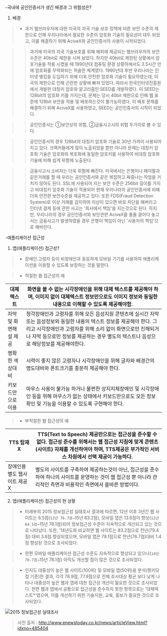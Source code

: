 -국내에 공인인증서가 생긴 배경과 그 위험성은?

1. 배경

>* 과거 웹브라우저에 대한 미국의 자국 기술 보호 정책에 따른 보안 수준의 제한으로 인해 우리나라에서 필요한 수준의 암호화 기술의 필요성이 대두 되었고, 이를 해결하기 위해 AciveX와 공인인증서의 사용이 시작되었다. 

>> 과거에 미국의 자국 기술보호를 위해 해외에 제공되는 웹브라우저의 보안 수준은 40bit로 제한을 시켜 놨었다. 하지만 40bit로 제한된 상황에서 암호기술을 적용 시켰을 때 1990년대 컴퓨팅 환경 상황하에서도 3.5시간 만에 암호화를 무력화되는 허술한 체계였다. 1990년대 후반 우리나라는 인터넷 뱅킹을 도입하기 위해 더욱 안전한 암호화 기술이 필요하였는데, 미국의 제한으로 인해 곤란한 상황에 빠져 있었다. 따라서 한국인터넷진흥원에서 개발한 대칭키 암호와 알고리즘인 SEED를 개발하였다. 이 SEED는 128bit의 암호화 키를 가지는데, 문제는 당시 40bit 제한으로 인해 웹 표준에 128bit 보안을 적용 및 배포하는것이 불가능하였다. 이 배포 문제를 해결하기 위해 AciveX를 사용하였고, SEED는 공인인증서의 시작이 되었다.

>>공인인증서는 ①보안상의 위험, ②금융사고시의 위험 두가지로 볼 수 있다. 

>>공인인증서의 경우 128bit의 대칭키 암호화 기술로 30년 가까이 사용되어지고 있다. 크랙커들에게 많이 노출되었을 뿐만 아니라 문제는 대칭키 암호화 기술은 암호화와 복호화에 동일한 암호키를 사용하여 비대칭 암호화 기술에 비해 쉽게 위험에 노출된다. 

>>금융사고시 소비자는 더욱 위험에 빠진다. 미국에서는 은행이나 페이팔과 같은거래를 할 때 우리는 공인인증서와 같은 복잡하고 짜증나는 작업을 거치지 않아도 된다. SSL에 사용되어 지는 보안 수준은 256bit 길이를 가지고 비대칭키 암호화 기술이 적용되어 현재 우리나라의 공인인증서에 비해 더욱 안전한 보안수준을 제공하고 있다. 또한 FDS(Fraud Detection System)로 이상 거래를 감지하여 이상이 있으면 바로 차단을 해버리고 인터넷 결제 등에 관한 사고는 '회사에서 책임'을 지는것으로 된다. 하지만, 우리나라의 경우 공인인증서와 보안관련 AciveX를 줄줄 끌어다 놓고서는 금융사고가 발생하였을 경우 은행이 책임이 아닌 '사용자의 책임'으로 해버린다. 


-애플리케이션 접근성
1. 앱(애플리케이션) 접근성?

>* 장애인․고령자 등이 비장애인과 동등하게 모바일 기기를 사용하여 애플리케이션을 이용할 수 있도록 보장하는 것을 말한다.

>* 적절한 웹 접근성의 예

| 대체 텍스트  |  화면을 볼 수 없는 시각장애인을 위해 대체 텍스트를 제공해야 하며, 이미지 없이 대체텍스트 정보만으로도 이미지 정보와 동일한 내용으로 이해할 수 있도록 제공해야함. |
|-- |-- |
|  자막 및 화면해설 제공 |  청각장애인과 고령자를 위해 모든 음성지원 콘텐츠에 실시간 자막 또는 음성정보와 동일한 내용의 텍스트 정보를 제공해야 한다. 그리고 시각장애인과 고령자를 위해 소리 없이 화면으로만 진해되거나 자막 등으로만 정보를 제공하는 경우 별도의 텍스트나 음성으로 해당정보를 제공해야한다. |
| 명확한 색상대비  | 시력이 좋지 않은 고령자나 시각장애인을 위해 글자와 배경간의 명도대비와 폰트크기를 충분히 제공해야 한다.  |
|  키보드만으로 이용 | 마우스 사용이 불가능 하거나 불편한 상지지체장애인 및 시각장애인 등을 위해 마우스가 없는 상태에서 키보드만으로도 모든 정보 확인 및 기능을 이용할 수 있도록 구현해야 한다.  |

>* 부적절한 웹 접근성의 예

| TTS 탑재 X  |  TTS(Text to Speech) 제공만으로는 접근성을 준수할 수 없다. 접근성 준수를 위해서는 웹 접근성 지침에 맞게 콘텐츠(사이트) 자체를 개선하여야 하며, TTS제공은 부가적인 서비스 차원에서 선택 제공이 가능하다. |
|-- |-- |
|  장애인용 별도 웹사이트 제공X |  별도의 사이트를 구축하여 제공하는것이 아닌, 접근성을 준수하여 하나의 사이트를 운영하는 것이 웹 접근성 뿐 아니라 관리적인 측면과 비용적인 측면에서 올바른 방법이다. |


2. 앱(애플리케이션) 접근성의 현 상황

>* 미래부의 2015 정보접근성 실태조사 결과에 따르면, 12년 이후 3년간 웹 사이트는 6.5점(`12년 76.7점→`15년 83.2점), 모바일 앱은 13.6점이 향상(`12년 64.5점→`15년 78.1점)되어 정보접근성 수준이 지속적으로 개선되고 있는 것으로 나타났다. 또한, ‘14년도와 비교하면 웹 사이트는 83.2점으로 전년(79.4점) 대비 3.8점 향상되었으며, 모바일 앱은 78.1점으로 전년(76.7점)대비 1.4점 향상된 것으로 조사되었다.

>* 한편 모바일 애플리케이션 접근성 수준도 지속적으로 향상되고 있으나(`14년 76.7점→`15년 78.1점) 아직도 개선할 점이 많은 것으로 조사되었다.

>* 인지도 대중성이 높은 웹 사이트(100위) 및 모바일 앱(50위)을 분석(랭키닷컴 기준)한 결과, 각각 78.9점, 77.9점으로 전체 조사대상 평균 보다 낮게 나타나 대중성이 높은 웹과 앱에 대한 접근성 개선이 필요한 것으로 조사되었다. 한편 웹과 앱에서 공통으로 접근성을 준수하지 못한 항목으로는 ‘대체텍스트*’였으며, 이를 개선하기 위한 기술지원, 교육, 홍보가 필요한 것으로 조사되었다.

![2015 정보접근성 실태조사](http://www.enewstoday.co.kr/news/photo/201602/485404_123944_1558.png)
>사진 출처 : http://www.enewstoday.co.kr/news/articleView.html?idxno=485404

